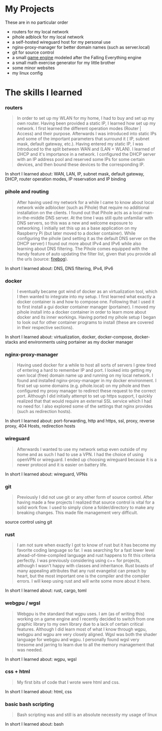 
# My Projects
These are in no particular order
-  routers for my local network
- pihole adblock for my local network
- a self-hosted wireguard host for my personal use
- nginx-proxy-manager for better domain names (such as server.local)
- git for source control
- a small [game engine](https://github.com/GimmeDataNow/falling_sand) modeled after the Falling Everything engine
- a small math exercise generator for my little brother
- some minor websites
- my linux config
# The skills I learned
### routers
> In order to set up my WLAN for my home, I had to buy and set up my own router. Having been provided a static IP, I learned how set up my network. I first learned the different operation modes (Router | Access) and their purpose. Afterwards I was introduced into static IPs and some of the important parameters that surround it ( IP, subnet mask, default gateway, etc.).  Having entered my static IP, I was introduced to the split between WAN and (LAN + WLAN). I learned of DHCP and it's importance in a network. I configured the DHCP server with an IP address pool and reserved some IPs for some certain devices, and then bound these devices to the corresponding IP.

In short I learned about: WAN, LAN, IP, subnet mask, default gateway, DHCP, router operation modes, IP reservation and IP binding

### pihole and routing
> After having used my network for a while I came to know about local network wide adblocker (such as Pihole) that require no additional installation on the clients. I found out that Pihole acts as a local man-in-the-middle DNS server. At the time I was still quite unfamiliar with DNS servers, so this was a new and welcome exposure to networking. I initially set this up as a base application on my Raspberry Pi (but later moved to a docker container). While configuring the pihole (and setting it as the default DNS server on the DHCP server) I found out more about IPv4 and IPv6 while also learning about DNS filtering. The Pihole comes equipped with the handy feature of auto updating the filter list, given that you provide all the urls (source: [firebog](https://firebog.net/)).

In short I learned about: DNS, DNS filtering, IPv4, IPv6

### docker
> I eventually became got wind of docker as an virtualization tool, which I then wanted to integrate into my setup. I first learned what exactly a docker container is and how to compose one. Following that I used it to first install a gui docker container manager (portainer). I moved my pihole install into a docker container in order to learn more about docker and its inner workings. Having ported my pihole setup I began to look out for other container programs to install (these are covered in their respective sections). 

In short I learned about: virtualization, docker, docker-compose, docker-stacks and environments using portainer as my docker manager

### nginx-proxy-manager
> Having used docker for a while to host all sorts of servers I grew tired of entering a hard to remember IP and port. I looked into getting my own local (free) domain name up and running on my local network. I found and installed nginx-proxy-manager in my docker environment. I first set up some domains (e.g. pihole.local) on my pihole and then configured my proxy manager to redirect these request to the correct port. Although I did initially attempt to set up https support, I quickly realized that that would require an external SSL service which I had no need for. I also explored some of the settings that nginx provides (such as redirection hosts). 

In short I learned about: port-forwarding, http and https, ssl, proxy, reverse proxy, 404 Hosts, redirection hosts
### wireguard
> Afterwards I wanted to use my network setup even outside of my home and as such I had to use a VPN. I had the choice of using openVPN or wireguard. I ended up choosing wireguard because it is a newer protocol and it is easier on battery life.

In short I learned about: wireguard, VPNs

### git
> Previously I did not use git or any other form of source control. After having made a few projects I realized that source control is vital for a solid work flow. I used to simply clone a folder/directory to make any breaking changes. This made file management very difficult.

source control using git
### rust
> I am not sure when exactly I got to know of rust but it has become my favorite coding language so far. I was searching for a fast lower level ahead-of-time-compiled language and rust happens to fit this criteria perfectly. I was previously considering using c++ for projects, although I wasn't happy with classes and inheritance. Rust boasts of many appealing attributes that any rust evangelist can preach by heart, but the most important one is the compiler and the compiler errors. I will keep using rust and will write some more about it here.

In short I learned about: rust, cargo, toml

### webgpu / wgsl
> Webgpu is the standard that wgpu uses. I am (as of writing this) working on a game engine and I recently decided to switch from one graphic library to my own library due to a lack of certain critical features. Although I did learn most of what I know through wgpu, webgpu and wgpu are very closely aligned. Wgsl was both the shader language for webgpu and wgpu. I personally found wgsl very tiresome and jarring to learn due to all the memory management that was needed.


In short I learned about: wgpu, wgsl

### css + html
> My first bits of code that I wrote were html and css.

In short I learned about: html, css
### basic bash scripting
> Bash scripting was and still is an absolute necessity my usage of linux

In short I learned about: bash
